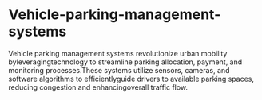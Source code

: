 # Vehicle-parking-management-systems
Vehicle parking management systems revolutionize urban mobility byleveragingtechnology to streamline parking allocation, payment, and monitoring processes.These systems utilize sensors, cameras, and software algorithms to efficientlyguide drivers to available parking spaces, reducing congestion and enhancingoverall traffic flow.
